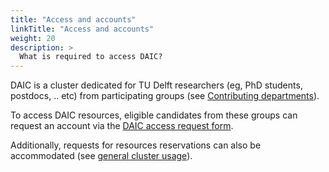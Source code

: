 ```yaml
---
title: "Access and accounts"
linkTitle: "Access and accounts"
weight: 20
description: >
  What is required to access DAIC?
---
```




DAIC is a cluster dedicated for TU Delft researchers (eg, PhD students, postdocs, .. etc) from participating groups (see [Contributing departments](/docs/introduction)). 

To access DAIC resources, eligible candidates from these groups can request an account via the [DAIC access request form](https://forms.office.com/e/tSAckyHevL). 

Additionally, requests for resources reservations can also be accommodated (see [general cluster usage](../user-agreement#general-cluster-usage)). 
